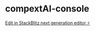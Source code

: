 # compextAI-console

[Edit in StackBlitz next generation editor ⚡️](https://stackblitz.com/~/github.com/burnerlee/compextAI-console)